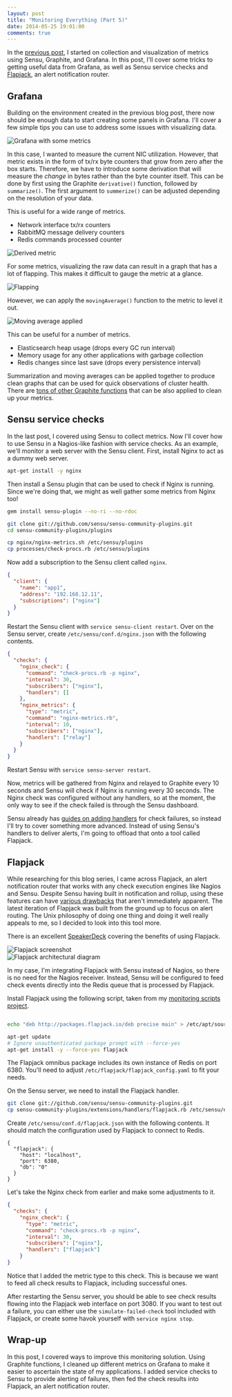 ```yaml
---
layout: post
title: "Monitoring Everything (Part 5)"
date: 2014-05-25 19:01:00
comments: true
---
```


In the [previous post](/2014/05/monitor-everything-part-4.html), I started on collection and visualization of metrics using Sensu, Graphite, and Grafana. In this post, I'll cover some tricks to getting useful data from Grafana, as well as Sensu service checks and [Flapjack](http://flapjack.io/), an alert notification router.

## Grafana

Building on the environment created in the previous blog post, there now should be enough data to start creating some panels in Grafana. I'll cover a few simple tips you can use to address some issues with visualizing data.

![Grafana with some metrics](/images/mep5/grafana1.png)

In this case, I wanted to measure the current NIC utilization. However, that metric exists in the form of tx/rx byte counters that grow from zero after the box starts. Therefore, we have to introduce some derivation that will measure the *change* in bytes rather than the byte counter itself. This can be done by first using the Graphite `derivative()` function, followed by `summarize()`. The first argument to `summerize()` can be adjusted depending on the resolution of your data.

This is useful for a wide range of metrics.

- Network interface tx/rx counters
- RabbitMQ message delivery counters
- Redis commands processed counter

![Derived metric](/images/mep5/grafana2.png)

For some metrics, visualizing the raw data can result in a graph that has a lot of flapping. This makes it difficult to gauge the metric at a glance.

![Flapping](/images/mep5/grafana3.png)

However, we can apply the `movingAverage()` function to the metric to level it out.

![Moving average applied](/images/mep5/grafana4.png)

This can be useful for a number of metrics.

- Elasticsearch heap usage (drops every GC run interval)
- Memory usage for any other applications with garbage collection
- Redis changes since last save (drops every persistence interval)

Summarization and moving averages can be applied together to produce clean graphs that can be used for quick observations of cluster health. There are [tons of other Graphite functions](http://graphite.readthedocs.org/en/latest/functions.html) that can be also applied to clean up your metrics.

## Sensu service checks

In the last post, I covered using Sensu to collect metrics. Now I'll cover how to use Sensu in a Nagios-like fashion with service checks. As an example, we'll monitor a web server with the Sensu client. First, install Nginx to act as a dummy web server.

```bash
apt-get install -y nginx
```

Then install a Sensu plugin that can be used to check if Nginx is running. Since we're doing that, we might as well gather some metrics from Nginx too!

```bash
gem install sensu-plugin --no-ri --no-rdoc

git clone git://github.com/sensu/sensu-community-plugins.git
cd sensu-community-plugins/plugins

cp nginx/nginx-metrics.sh /etc/sensu/plugins
cp processes/check-procs.rb /etc/sensu/plugins
```

Now add a subscription to the Sensu client called `nginx`.

```json
{
  "client": {
    "name": "app1",
    "address": "192.168.12.11",
    "subscriptions": ["nginx"]
  }
}
```

Restart the Sensu client with `service sensu-client restart`. Over on the Sensu server, create `/etc/sensu/conf.d/nginx.json` with the following contents.

```json
{
  "checks": {
    "nginx_check": {
      "command": "check-procs.rb -p nginx",
      "interval": 30,
      "subscribers": ["nginx"],
      "handlers": []
    },
    "nginx_metrics": {
      "type": "metric",
      "command": "nginx-metrics.rb",
      "interval": 10,
      "subscribers": ["nginx"],
      "handlers": ["relay"]
    }
  }
}
```

Restart Sensu with `service sensu-server restart`.

Now, metrics will be gathered from Nginx and relayed to Graphite every 10 seconds and Sensu will check if Nginx is running every 30 seconds. The Nginx check was configured without any handlers, so at the moment, the only way to see if the check failed is through the Sensu dashboard.

Sensu already has [guides on adding handlers](http://sensuapp.org/docs/0.12/adding_a_handler) for check failures, so instead I'll try to cover something more advanced. Instead of using Sensu's handlers to deliver alerts, I'm going to offload that onto a tool called Flapjack.

## Flapjack

While researching for this blog series, I came across Flapjack, an alert notification router that works with any check execution engines like Nagios and Sensu. Despite Sensu having built in notification and rollup, using these features can have [various drawbacks](http://fractio.nl/2014/01/03/the-how-and-why-of-flapjack/) that aren't immediately apparent. The latest iteration of Flapjack was built from the ground up to focus on alert routing. The Unix philosophy of doing one thing and doing it well really appeals to me, so I decided to look into this tool more.

There is an excellent [SpeakerDeck](https://speakerdeck.com/auxesis/finding-signal-in-the-monitoring-noise-with-flapjack) covering the benefits of using Flapjack.

<div class="row">
  <div class="col-md-6">
    <img src="/images/mep5/flapjack1.png" alt="Flapjack screenshot">
  </div>
  <div class="col-md-6">
    <img src="/images/mep5/flapjack-diagram.png" alt="Flapjack architectural diagram">
  </div>
</div>

In my case, I'm integrating Flapjack with Sensu instead of Nagios, so there is no need for the Nagios receiver. Instead, Sensu will be configured to feed check events directly into the Redis queue that is processed by Flapjack.

Install Flapjack using the following script, taken from my [monitoring scripts project](https://github.com/ianunruh/monitoring).

```bash

echo "deb http://packages.flapjack.io/deb precise main" > /etc/apt/sources.list.d/flapjack.list

apt-get update
# Ignore unauthenticated package prompt with --force-yes
apt-get install -y --force-yes flapjack
```

The Flapjack omnibus package includes its own instance of Redis on port 6380. You'll need to adjust `/etc/flapjack/flapjack_config.yaml` to fit your needs.

On the Sensu server, we need to install the Flapjack handler.

```bash
git clone git://github.com/sensu/sensu-community-plugins.git
cp sensu-community-plugins/extensions/handlers/flapjack.rb /etc/sensu/extensions/handlers
```

Create `/etc/sensu/conf.d/flapjack.json` with the following contents. It should match the configuration used by Flapjack to connect to Redis.

```
{
  "flapjack": {
    "host": "localhost",
    "port": 6380,
    "db": "0"
  }
}
```

Let's take the Nginx check from earlier and make some adjustments to it.

```json
{
  "checks": {
    "nginx_check": {
      "type": "metric",
      "command": "check-procs.rb -p nginx",
      "interval": 30,
      "subscribers": ["nginx"],
      "handlers": ["flapjack"]
    }
}
```

Notice that I added the metric type to this check. This is because we want to feed all check results to Flapjack, including successful ones.

After restarting the Sensu server, you should be able to see check results flowing into the Flapjack web interface on port 3080. If you want to test out a failure, you can either use the `simulate-failed-check` tool included with Flapjack, or create some havok yourself with `service nginx stop`.

## Wrap-up

In this post, I covered ways to improve this monitoring solution. Using Graphite functions, I cleaned up different metrics on Grafana to make it easier to ascertain the state of my applications. I added service checks to Sensu to provide alerting of failures, then fed the check results into Flapjack, an alert notification router.
